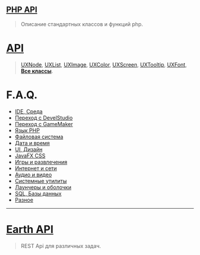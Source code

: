 [PHP API](PHP-API)
---
> Описание стандартных классов и функций php.

[API](API)
===

> [UXNode](UXNode), [UXList](UXList), [UXImage](UXImage), [UXColor](UXColor), [UXScreen](UXScreen), [UXTooltip](UXTooltip), [UXFont](UXFont), [**Все классы**](API).

F.A.Q.
=====

- [IDE, Среда](IDE,-Среда)
- [Переход с DevelStudio](Переход-с-DevelStudio)
- [Переход с GameMaker](Переход-с-GameMaker)
- [Язык PHP](Язык-PHP)
- [Файловая система](Файловая-система)
- [Дата и время](Дата-и-время)
- [UI, Дизайн](UI,-Дизайн)
- [JavaFX CSS](JavaFX-CSS)
- [Игры и развлечения](Игры-и-развлечения)
- [Интернет и сети](Интернет-и-сети)
- [Аудио и видео](Аудио-и-видео)
- [Системные утилиты](Системные-утилиты)
- [Лаунчеры и оболочки](Лаунчеры-и-оболочки)
- [SQL, Базы данных](SQL,-Базы-данных)
- [Разное](Разное)

---

[Earth API](Earth-API)
===
> REST Api для различных задач.
